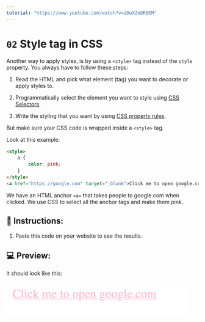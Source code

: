 ```yaml
---
tutorial: "https://www.youtube.com/watch?v=iDwXZoQR8EM"
---
```

# `02` Style tag in CSS

Another way to apply styles, is by using a `<style>` tag instead of the `style` property. You always have to follow these steps:

1. Read the HTML and pick what element (tag) you want to decorate or apply styles to.

2. Programmatically select the element you want to style using [CSS Selectors](https://4geeks.com/lesson/what-is-css-learn-css#wait-what-is-a-selector).

3. Write the styling that you want by using [CSS property rules](https://4geeks.com/lesson/what-is-css-learn-css#properties).

But make sure your CSS code is wrapped inside a `<style>` tag.

Look at this example:

```html
<style>
    a {
        color: pink;
    }
</style>
<a href="https://google.com" target="_blank">Click me to open google.com</a>
```

We have an HTML anchor `<a>` that takes people to google.com when clicked.
We use CSS to select all the anchor tags and make them pink.

## 📝 Instructions:

1. Paste this code on your website to see the results.

## 💻 Preview:

It should look like this:

![Style tag expected result](../../.learn/assets/01-1.png?raw=true)
